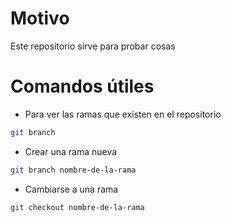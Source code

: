 # Motivo

Este repositorio sirve para probar cosas

# Comandos útiles

- Para ver las ramas que existen en el repositorio

```bash
git branch
```

- Crear una rama nueva

```bash
git branch nombre-de-la-rama
```

- Cambiarse a una rama

```bash
git checkout nombre-de-la-rama
```
